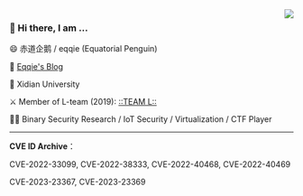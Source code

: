 <img align="right" src="https://github-readme-stats.vercel.app/api?username=victoryang00&show_icons=true&icon_color=0366d6&bg_color=ffffff&hide_title=true" />

### 👋 Hi there, I am ...

😄 赤道企鹅 / eqqie (Equatorial Penguin)

📕 [Eqqie's Blog](https://eqqie.cn/)

🏫 Xidian University

⚔️ Member of L-team (2019): [::TEAM L::](https://l.xdsec.org/about.html)

🧑‍💻 Binary Security Research / IoT Security / Virtualization  / CTF Player

------

**CVE ID Archive**：

CVE-2022-33099, CVE-2022-38333, CVE-2022-40468, CVE-2022-40469

CVE-2023-23367, CVE-2023-23369
